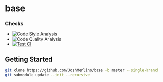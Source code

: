 # base
### Checks
* [![Code Style Analysis](https://github.com/JoshMerlino/base/actions/workflows/code-style-analysis.yml/badge.svg)](https://github.com/JoshMerlino/base/actions/workflows/code-style-analysis.yml)
* [![Code Quality Analysis](https://github.com/JoshMerlino/base/actions/workflows/code-quality-analysis.yml/badge.svg)](https://github.com/JoshMerlino/base/actions/workflows/code-quality-analysis.yml)
* [![Test CI](https://github.com/JoshMerlino/base/actions/workflows/test-ci.yml/badge.svg)](https://github.com/JoshMerlino/base/actions/workflows/test-ci.yml)

## Getting Started
```bash
git clone https://github.com/JoshMerlino/base -b master --single-branch -o upstream (my-app)
git submodule update --init --recursive
```
